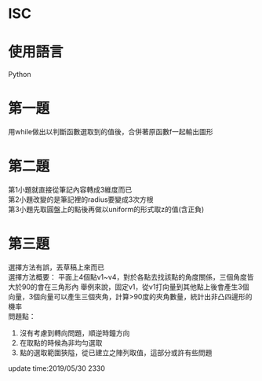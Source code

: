 # ISC
# 使用語言
  Python  
# 第一題  
  用while做出以判斷函數選取到的值後，合併著原函數f一起輸出圖形  
# 第二題  
  第1小題就直接從筆記內容轉成3維度而已  
  第2小題改變的是筆記裡的radius要變成3次方根  
  第3小題先取圓盤上的點後再做以uniform的形式取z的值(含正負)
# 第三題  
  選擇方法有誤，丟草稿上來而已  
  選擇方法概要：
  平面上4個點v1~v4，對於各點去找該點的角度關係，三個角度皆大於90的會在三角形內
  舉例來說，固定v1，從v1打向量到其他點上後會產生3個向量，3個向量可以產生三個夾角，計算>90度的夾角數量，統計出非凸四邊形的機率    
  問題點：
  1. 沒有考慮到轉向問題，順逆時鐘方向
  2. 在取點的時候為非均勻選取
  3. 點的選取範圍狹隘，從已建立之陣列取值，這部分或許有些問題  
  
update time:2019/05/30 2330
